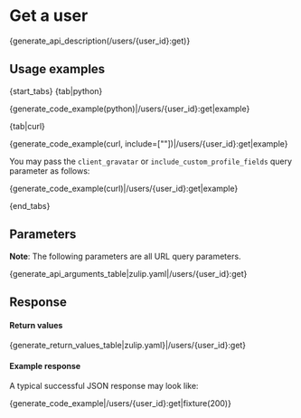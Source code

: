 # Get a user

{generate_api_description(/users/{user_id}:get)}

## Usage examples

{start_tabs}
{tab|python}

{generate_code_example(python)|/users/{user_id}:get|example}

{tab|curl}

{generate_code_example(curl, include=[""])|/users/{user_id}:get|example}

You may pass the `client_gravatar` or `include_custom_profile_fields` query parameter as follows:

{generate_code_example(curl)|/users/{user_id}:get|example}

{end_tabs}

## Parameters

**Note**: The following parameters are all URL query parameters.

{generate_api_arguments_table|zulip.yaml|/users/{user_id}:get}

## Response

#### Return values

{generate_return_values_table|zulip.yaml}|/users/{user_id}:get}

#### Example response

A typical successful JSON response may look like:

{generate_code_example|/users/{user_id}:get|fixture(200)}

